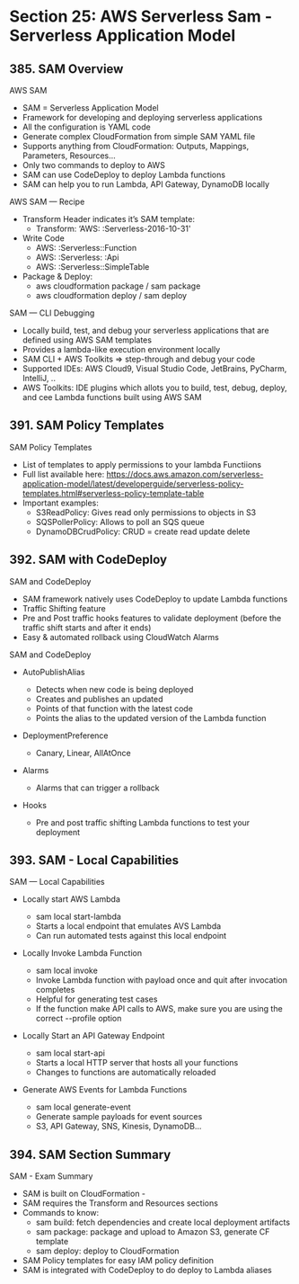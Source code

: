 # Section 25: AWS Serverless Sam - Serverless Application Model

## 385. SAM Overview

AWS SAM

- SAM = Serverless Application Model
- Framework for developing and deploying serverless applications
- All the configuration is YAML code
- Generate complex CloudFormation from simple SAM YAML file
- Supports anything from CloudFormation: Outputs, Mappings, Parameters, Resources...
- Only two commands to deploy to AWS
- SAM can use CodeDeploy to deploy Lambda functions
- SAM can help you to run Lambda, API Gateway, DynamoDB locally

AWS SAM — Recipe

- Transform Header indicates it’s SAM template:
    - Transform: ‘AWS: :Serverless-2016-10-31'
- Write Code
    - AWS: :Serverless::Function
    - AWS: :Serverless: :Api
    - AWS: :Serverless::SimpleTable
- Package & Deploy:
    - aws cloudformation package / sam package
    - aws cloudformation deploy / sam deploy

SAM — CLI Debugging

- Locally build, test, and debug your serverless applications that are defined using AWS SAM templates
- Provides a lambda-like execution environment locally
- SAM CLI + AWS Toolkits => step-through and debug your code
- Supported IDEs: AWS Cloud9, Visual Studio Code, JetBrains, PyCharm, IntelliJ, ..
- AWS Toolkits: IDE plugins which allots you to build, test, debug, deploy, and cee Lambda functions built using AWS SAM

## 391. SAM Policy Templates

SAM Policy Templates

- List of templates to apply permissions to your lambda Functiions
- Full list available here: https://docs.aws.amazon.com/serverless-application-model/latest/developerguide/serverless-policy-templates.html#serverless-policy-template-table
- Important examples:
    - S3ReadPolicy: Gives read only permissions to objects in S3
    - SQSPollerPolicy: Allows to poll an SQS queue
    - DynamoDBCrudPolicy: CRUD = create read update delete

## 392. SAM with CodeDeploy

SAM and CodeDeploy

- SAM framework natively uses CodeDeploy to update Lambda functions
- Traffic Shifting feature
- Pre and Post traffic hooks features to validate deployment (before the traffic shift starts and after it ends)
- Easy & automated rollback using CloudWatch Alarms

SAM and CodeDeploy

- AutoPublishAlias
    - Detects when new code is being deployed
    - Creates and publishes an updated
    - Points of that function with the latest code
    - Points the alias to the updated version of the Lambda function

- DeploymentPreference
    - Canary, Linear, AllAtOnce
- Alarms
    - Alarms that can trigger a rollback
- Hooks
    - Pre and post traffic shifting Lambda functions to test your deployment

## 393. SAM - Local Capabilities 

SAM — Local Capabilities

- Locally start AWS Lambda
    - sam local start-lambda
    - Starts a local endpoint that emulates AVS Lambda
    - Can run automated tests against this local endpoint

- Locally Invoke Lambda Function
    - sam local invoke
    - Invoke Lambda function with payload once and quit after invocation completes
    - Helpful for generating test cases
    - If the function make API calls to AWS, make sure you are using the correct --profile option

- Locally Start an API Gateway Endpoint
    - sam local start-api
    - Starts a local HTTP server that hosts all your functions
    - Changes to functions are automatically reloaded

- Generate AWS Events for Lambda Functions
    - sam local generate-event
    - Generate sample payloads for event sources
    - S3, API Gateway, SNS, Kinesis, DynamoDB...

## 394. SAM Section Summary

SAM - Exam Summary

- SAM is built on CloudFormation -
- SAM requires the Transform and Resources sections
- Commands to know:
    - sam build: fetch dependencies and create local deployment artifacts
    - sam package: package and upload to Amazon S3, generate CF template
    - sam deploy: deploy to CloudFormation
- SAM Policy templates for easy IAM policy definition
- SAM is integrated with CodeDeploy to do deploy to Lambda aliases